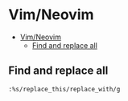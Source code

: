 # Vim/Neovim
<!--ts-->
* [Vim/Neovim](vim.md#vimneovim)
   * [Find and replace all](vim.md#find-and-replace-all)

<!-- Added by: runner, at: Mon Jul  5 09:31:40 UTC 2021 -->

<!--te-->

## Find and replace all
```vim
:%s/replace_this/replace_with/g
```
